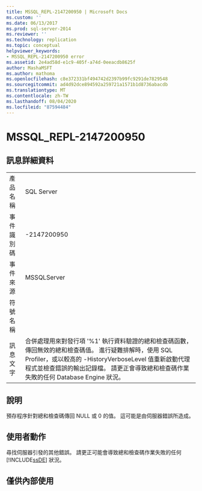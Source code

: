 ```yaml
---
title: MSSQL_REPL-2147200950 | Microsoft Docs
ms.custom: ''
ms.date: 06/13/2017
ms.prod: sql-server-2014
ms.reviewer: ''
ms.technology: replication
ms.topic: conceptual
helpviewer_keywords:
- MSSQL_REPL-2147200950 error
ms.assetid: 2e4ad58d-e1c9-405f-a74d-0eeacdb8625f
author: MashaMSFT
ms.author: mathoma
ms.openlocfilehash: c8e372331bf494742d2397b99fc9291de7829548
ms.sourcegitcommit: ad4d92dce894592a259721a1571b1d8736abacdb
ms.translationtype: MT
ms.contentlocale: zh-TW
ms.lasthandoff: 08/04/2020
ms.locfileid: "87594484"
---
```

# <a name="mssql_repl-2147200950"></a>MSSQL_REPL-2147200950
    
## <a name="message-details"></a>訊息詳細資料  
  
|||  
|-|-|  
|產品名稱|SQL Server|  
|事件識別碼|-2147200950|  
|事件來源|MSSQLServer|  
|符號名稱||  
|訊息文字|合併處理用來對發行項 '%1' 執行資料驗證的總和檢查碼函數，傳回無效的總和檢查碼值。 進行疑難排解時，使用 SQL Profiler，或以較高的 -HistoryVerboseLevel 值重新啟動代理程式並檢查錯誤的輸出記錄檔。 請更正會導致總和檢查碼作業失敗的任何 Database Engine 狀況。|  
  
## <a name="explanation"></a>說明  
 預存程序針對總和檢查碼傳回 NULL 或 0 的值。 這可能是由伺服器錯誤所造成。  
  
## <a name="user-action"></a>使用者動作  
 尋找伺服器引發的其他錯誤。 請更正可能會導致總和檢查碼作業失敗的任何 [!INCLUDE[ssDE](../../includes/ssde-md.md)] 狀況。  
  
## <a name="internal-only"></a>僅供內部使用  
  
